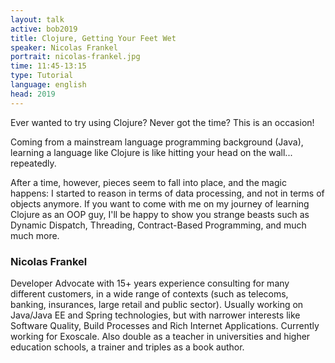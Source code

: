 ```yaml
---
layout: talk
active: bob2019
title: Clojure, Getting Your Feet Wet
speaker: Nicolas Frankel
portrait: nicolas-frankel.jpg
time: 11:45-13:15
type: Tutorial
language: english
head: 2019
---
```


Ever wanted to try using Clojure? Never got the time? This is an
occasion!

Coming from a mainstream language programming background (Java),
learning a language like Clojure is like hitting your head on the
wall... repeatedly.

After a time, however, pieces seem to fall into place, and the magic
happens: I started to reason in terms of data processing, and not in
terms of objects anymore. If you want to come with me on my journey of
learning Clojure as an OOP guy, I'll be happy to show you strange
beasts such as Dynamic Dispatch, Threading, Contract-Based
Programming, and much much more.

### Nicolas Frankel

Developer Advocate with 15+ years experience consulting for many
different customers, in a wide range of contexts (such as telecoms,
banking, insurances, large retail and public sector). Usually working
on Java/Java EE and Spring technologies, but with narrower interests
like Software Quality, Build Processes and Rich Internet
Applications. Currently working for Exoscale. Also double as a teacher
in universities and higher education schools, a trainer and triples as
a book author.
